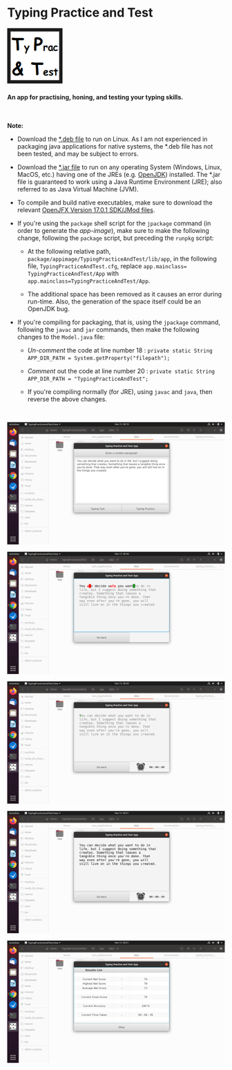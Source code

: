 # Typing Practice and Test

![Logo](https://github.com/melwyncarlo/Typing_Practice_and_Test/blob/main/TypingPracticeAndTest/ui/res/img/icon.png)

#### An app for practising, honing, and testing your typing skills.

<br>

**Note:**

* Download the [\*.deb file](https://github.com/melwyncarlo/Typing_Practice_and_Test/blob/main/package/linux/deb/typingpracticeandtest_1.0-1_amd64.deb?raw=true) to run on Linux. As I am not experienced in packaging java applications for native systems, the \*.deb file has not been tested, and may be subject to errors.

* Download the [\*.jar file](https://github.com/melwyncarlo/Typing_Practice_and_Test/blob/main/jar/TypingPracticeAndTest.jar?raw=true) to run on any operating System (Windows, Linux, MacOS, etc.) having one of the JREs (e.g. [OpenJDK](https://jdk.java.net/17/)) installed. The \*.jar file is guaranteed to work using a Java Runtime Environment (JRE); also referred to as Java Virtual Machine (JVM).

* To compile and build native executables, make sure to download the relevant [OpenJFX Version 17.0.1 SDK/JMod files](https://gluonhq.com/products/javafx/).

* If you're using the `package` shell script for the `jpackage` command (in order to generate the *app-image*), make sure to make the following change, following the `package` script, but preceding the `runpkg` script:

    * At the following relative path, `package/appimage/TypingPracticeAndTest/lib/app`, in the following file, `TypingPracticeAndTest.cfg`, replace `app.mainclass= TypingPracticeAndTest/App` with `app.mainclass=TypingPracticeAndTest/App`.

    * The additional space has been removed as it causes an error during run-time. Also, the generation of the space itself could be an OpenJDK bug.

* If you're compiling for packaging, that is, using the `jpackage` command, following the `javac` and `jar` commands, then make the following changes to the `Model.java` file:

   * *Un-comment* the code at line number 18 :
      `private static String APP_DIR_PATH = System.getProperty("filepath");` 

   * *Comment* out the code at line number 20 :
      `private static String APP_DIR_PATH = "TypingPracticeAndTest";` 
      
   * If you're compiling normally (for JRE), using `javac` and `java`, then reverse the above changes.

<br>

![Screenshot 1](https://github.com/melwyncarlo/Typing_Practice_and_Test/blob/main/package/0screenshots/1.png)

![Screenshot 2](https://github.com/melwyncarlo/Typing_Practice_and_Test/blob/main/package/0screenshots/2.png)

![Screenshot 2](https://github.com/melwyncarlo/Typing_Practice_and_Test/blob/main/package/0screenshots/3.png)

![Screenshot 2](https://github.com/melwyncarlo/Typing_Practice_and_Test/blob/main/package/0screenshots/4.png)

![Screenshot 2](https://github.com/melwyncarlo/Typing_Practice_and_Test/blob/main/package/0screenshots/5.png)


